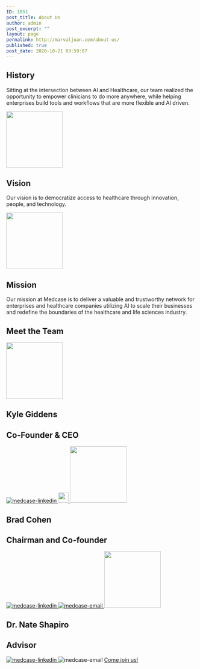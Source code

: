 ```yaml
---
ID: 1051
post_title: About Us
author: admin
post_excerpt: ""
layout: page
permalink: http://marvaljuan.com/about-us/
published: true
post_date: 2020-10-21 03:59:07
---
```

<h2>History</h2>		
		<p>Sitting at the intersection between AI and Healthcare, our team realized the opportunity to empower clinicians to do more anywhere, while helping enterprises build tools and workflows that are more flexible and AI driven.</p>		
										<img width="150" height="150" src="http://marvaljuan.com/wp-content/uploads/2020/12/medcase-vision-150x150.png" alt="" loading="lazy" srcset="https://marvaljuan.com/wp-content/uploads/2020/12/medcase-vision-150x150.png 150w, https://marvaljuan.com/wp-content/uploads/2020/12/medcase-vision-250x250.png 250w, https://marvaljuan.com/wp-content/uploads/2020/12/medcase-vision-120x120.png 120w, https://marvaljuan.com/wp-content/uploads/2020/12/medcase-vision.png 264w" sizes="(max-width: 150px) 100vw, 150px" />											
			<h2>Vision</h2>		
		<p>Our vision is to democratize access to healthcare through innovation, people, and technology.</p>		
										<img width="150" height="150" src="http://marvaljuan.com/wp-content/uploads/2020/12/medcase-mision-150x150.png" alt="" loading="lazy" srcset="https://marvaljuan.com/wp-content/uploads/2020/12/medcase-mision-150x150.png 150w, https://marvaljuan.com/wp-content/uploads/2020/12/medcase-mision-250x250.png 250w, https://marvaljuan.com/wp-content/uploads/2020/12/medcase-mision-120x120.png 120w, https://marvaljuan.com/wp-content/uploads/2020/12/medcase-mision.png 264w" sizes="(max-width: 150px) 100vw, 150px" />											
			<h2>Mission</h2>		
		<p>Our mission at Medcase is to deliver a valuable and trustworthy network for enterprises and healthcare companies utilizing AI to scale their businesses and redefine the boundaries of the healthcare and life sciences industry.</p>		
			<h2>Meet the Team</h2>		
										<img width="150" height="150" src="http://marvaljuan.com/wp-content/uploads/2020/11/kyle-giddens-medcase-1-150x150.png" alt="" loading="lazy" srcset="https://marvaljuan.com/wp-content/uploads/2020/11/kyle-giddens-medcase-1-150x150.png 150w, https://marvaljuan.com/wp-content/uploads/2020/11/kyle-giddens-medcase-1-250x250.png 250w, https://marvaljuan.com/wp-content/uploads/2020/11/kyle-giddens-medcase-1-120x120.png 120w, https://marvaljuan.com/wp-content/uploads/2020/11/kyle-giddens-medcase-1.png 263w" sizes="(max-width: 150px) 100vw, 150px" />											
			<h2>Kyle Giddens</h2>		
			<h2>Co-Founder & CEO</h2>		
											<a href="https://www.linkedin.com/in/kylegiddens/">
							<img src="http://marvaljuan.com/wp-content/uploads/elementor/thumbs/medcase-linkedin-oz6xv42ygpti7sa6flfb9u98scogffddsdpfio554q.png" title="medcase-linkedin" alt="medcase-linkedin" />								</a>
											<a href="mailto:kyle@edgecase.ai">
							<img width="27" height="27" src="http://marvaljuan.com/wp-content/uploads/2020/11/medcase-email.png" alt="" loading="lazy" />								</a>
										<img width="150" height="150" src="http://marvaljuan.com/wp-content/uploads/2020/11/brad-cohen-medcase-150x150.png" alt="" loading="lazy" srcset="https://marvaljuan.com/wp-content/uploads/2020/11/brad-cohen-medcase-150x150.png 150w, https://marvaljuan.com/wp-content/uploads/2020/11/brad-cohen-medcase-250x250.png 250w, https://marvaljuan.com/wp-content/uploads/2020/11/brad-cohen-medcase-120x120.png 120w, https://marvaljuan.com/wp-content/uploads/2020/11/brad-cohen-medcase.png 265w" sizes="(max-width: 150px) 100vw, 150px" />											
			<h2>Brad Cohen</h2>		
			<h2>Chairman and Co-founder</h2>		
											<a href="https://www.linkedin.com/in/bradcohen/">
							<img src="http://marvaljuan.com/wp-content/uploads/elementor/thumbs/medcase-linkedin-oz6xv42ygpti7sa6flfb9u98scogffddsdpfio554q.png" title="medcase-linkedin" alt="medcase-linkedin" />								</a>
											<a href="mailto:brad@edgecase.ai">
							<img src="http://marvaljuan.com/wp-content/uploads/elementor/thumbs/medcase-email-oz6xv3549vs7w6bjl30opchs6yt37q9ng91y1e6jay.png" title="medcase-email" alt="medcase-email" />								</a>
										<img width="150" height="150" src="http://marvaljuan.com/wp-content/uploads/2020/11/nate-shapiro-medcase-150x150.png" alt="" loading="lazy" srcset="https://marvaljuan.com/wp-content/uploads/2020/11/nate-shapiro-medcase-150x150.png 150w, https://marvaljuan.com/wp-content/uploads/2020/11/nate-shapiro-medcase-250x250.png 250w, https://marvaljuan.com/wp-content/uploads/2020/11/nate-shapiro-medcase-120x120.png 120w, https://marvaljuan.com/wp-content/uploads/2020/11/nate-shapiro-medcase.png 265w" sizes="(max-width: 150px) 100vw, 150px" />											
			<h2>Dr. Nate Shapiro</h2>		
			<h2>Advisor</h2>		
											<a href="https://www.linkedin.com/in/nate-shapiro-75a92648/?lipi=urn%3Ali%3Apage%3Ad_flagship3_search_srp_top%3B4uUOwgqCTLOz6bLA%2FjmsgQ%3D%3D&#038;licu=urn%3Ali%3Acontrol%3Ad_flagship3_search_srp_top-search_srp_result&#038;lici=87U5ABiPTqmrdiO8eXIFsw%3D%3D">
							<img src="http://marvaljuan.com/wp-content/uploads/elementor/thumbs/medcase-linkedin-oz6xv42ygpti7sa6flfb9u98scogffddsdpfio554q.png" title="medcase-linkedin" alt="medcase-linkedin" />								</a>
										<img src="http://marvaljuan.com/wp-content/uploads/elementor/thumbs/medcase-email-oz6xv3549vs7w6bjl30opchs6yt37q9ng91y1e6jay.png" title="medcase-email" alt="medcase-email" />											
			<a href="http://34.201.241.169/wp-login.php?action=register" role="button">
						Come join us!
					</a>
